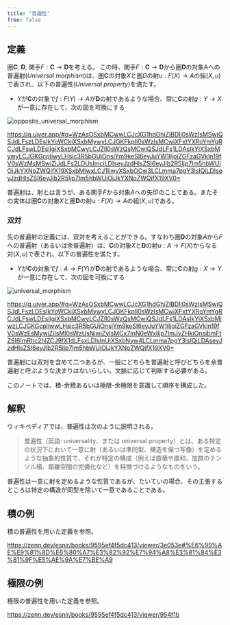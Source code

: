 ```yaml
---
title: "普遍性"
free: false
---
```


## 定義

圏$\mathbf C$, $\mathbf D$, 関手$F: \mathbf C \to \mathbf D$を考える。
この時、関手$F: \mathbf C \to \mathbf D$から圏$\mathbf D$の対象Aへの普遍射(*Universal morphism*)は、圏$\mathbf C$の対象$X$と圏$D$の射$u: F(X) \to A$の組$(X, u)$で表され、以下の普遍性(*Universal property*)を満たす。

- $Y$が$\mathbf C$の対象で$f: F(Y) \to A$が$\mathbf D$の射であるような場合、常に$\mathbf C$の射$g: Y \to X$が一意に存在して、次の図を可換にする

![opposite_universal_morphism](https://storage.googleapis.com/zenn-user-upload/d909538b8a99-20231023.png)

https://q.uiver.app/#q=WzAsOSxbMCwwLCJcXG1hdGhiZiBDIl0sWzIsMSwiQSJdLFszLDEsIkYoWCkiXSxbMywyLCJGKFkpIl0sWzIsMCwiXFxtYXRoYmYgRCJdLFswLDEsIlgiXSxbMCwyLCJZIl0sWzQsMCwiQSJdLFs1LDAsIkYiXSxbMywyLCJGKGcpIiwyLHsic3R5bGUiOnsiYm9keSI6eyJuYW1lIjoiZGFzaGVkIn19fV0sWzMsMSwiZiJdLFs2LDUsImciLDIseyJzdHlsZSI6eyJib2R5Ijp7Im5hbWUiOiJkYXNoZWQifX19XSxbMiwxLCJ1IiwyXSxbOCw3LCLmma7pgY3lsIQiLDIseyJzdHlsZSI6eyJib2R5Ijp7Im5hbWUiOiJkYXNoZWQifX19XV0=

普遍射は、射とは言うが、ある関手$F$から対象$A$への矢印のことである。またその実体は圏$\mathbf C$の対象$X$と圏$\mathbf D$の射$u: F(X) \to A$の組$(X, u)$である。

### 双対

先の普遍射の定義には、双対を考えることができる。すなわち圏$\mathbf D$の対象$A$から$F$への普遍射（あるいは余普遍射）は、$\mathbf C$の対象$X$と$\mathbf D$の射$u: A \to F(X)$からなる対$(X, u)$で表され、以下の普遍性を満たす。

- $Y$が$\mathbf C$の対象で$f: A \to F(Y)$が$\mathbf D$の射であるような場合、常に$\mathbf C$の射$g: X \to Y$が一意に存在して、次の図を可換にする

![universal_morphism](https://storage.googleapis.com/zenn-user-upload/eab04eeb7094-20231023.png)

https://q.uiver.app/#q=WzAsOSxbMCwwLCJcXG1hdGhiZiBDIl0sWzIsMSwiQSJdLFszLDEsIkYoWCkiXSxbMywyLCJGKFkpIl0sWzIsMCwiXFxtYXRoYmYgRCJdLFswLDEsIlgiXSxbMCwyLCJZIl0sWzQsMCwiQSJdLFs1LDAsIkYiXSxbMiwzLCJGKGcpIiwwLHsic3R5bGUiOnsiYm9keSI6eyJuYW1lIjoiZGFzaGVkIn19fV0sWzEsMywiZiIsMl0sWzUsNiwiZyIsMCx7InN0eWxlIjp7ImJvZHkiOnsibmFtZSI6ImRhc2hlZCJ9fX1dLFsxLDIsInUiXSxbNyw4LCLmma7pgY3lsIQiLDAseyJzdHlsZSI6eyJib2R5Ijp7Im5hbWUiOiJkYXNoZWQifX19XV0=

普遍射には双対を含めて二つあるが、一般にどちらを普遍射と呼びどちらを余普遍射と呼ぶような決まりはないらしい。文脈に応じて判断する必要がある。

このノートでは、積-余積あるいは極限-余極限を意識して順序を構成した。

## 解釈

ウィキペディアでは、普遍性は次のように説明される。

> 普遍性（英語: universality、または universal property）とは、ある特定の状況下において一意に射（あるいは準同型、構造を保つ写像）を定めるような抽象的性質で、それが特定の構成（例えば直積や直和、加群のテンソル積、距離空間の完備化など）を特徴づけるようなものをいう。

普遍性は一意に射を定めるような性質であるが、たいていの場合、その主張するところは特定の構造が同型を除いて一意であることである。

## 積の例

積の普遍性を用いた定義を参照。

https://zenn.dev/esnir/books/9595ef4f5dc413/viewer/3e053e#%E6%99%AE%E9%81%8D%E6%80%A7%E3%82%92%E7%94%A8%E3%81%84%E3%81%9F%E5%AE%9A%E7%BE%A9

## 極限の例

極限の普遍性を用いた定義を参照。

https://zenn.dev/esnir/books/9595ef4f5dc413/viewer/954f1b
